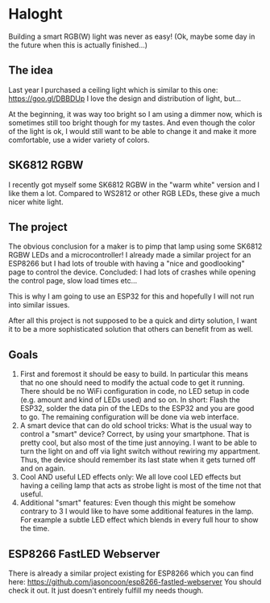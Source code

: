 # Haloght
Building a smart RGB(W) light was never as easy! (Ok, maybe some day in the future when this is actually finished...)

## The idea
Last year I purchased a ceiling light which is similar to this one: https://goo.gl/DBBDUp 
I love the design and distribution of light, but...

At the beginning, it was way too bright so I am using a dimmer now, which is sometimes still too bright though for my tastes. And even though the color of the light is ok, I would still want to be able to change it and make it more comfortable, use a wider variety of colors.

## SK6812 RGBW
I recently got myself some SK6812 RGBW in the "warm white" version and I like them a lot. Compared to WS2812 or other RGB LEDs, these give a much nicer white light.

## The project
The obvious conclusion for a maker is to pimp that lamp using some SK6812 RGBW LEDs and a microcontroller! I already made a similar project for an ESP8266 but I had lots of trouble with having a "nice and goodlooking" page to control the device. Concluded: I had lots of crashes while opening the control page, slow load times etc... 

This is why I am going to use an ESP32 for this and hopefully I will not run into similar issues.

After all this project is not supposed to be a quick and dirty solution, I want it to be a more sophisticated solution that others can benefit from as well.

## Goals
1. First and foremost it should be easy to build. In particular this means that no one should need to modify the actual code to get it running. There should be no WiFi configuration in code, no LED setup in code (e.g. amount and kind of LEDs used) and so on. In short: Flash the ESP32, solder the data pin of the LEDs to the ESP32 and you are good to go. The remaining configuration will be done via web interface.
2. A smart device that can do old school tricks: What is the usual way to control a "smart" device? Correct, by using your smartphone. That is pretty cool, but also most of the time just annoying. I want to be able to turn the light on and off via light switch without rewiring my appartment. Thus, the device should remember its last state when it gets turned off and on again. 
3. Cool AND useful LED effects only: We all love cool LED effects but having a ceiling lamp that acts as strobe light is most of the time not that useful.
4. Additional "smart" features: Even though this might be somehow contrary to 3 I would like to have some additional features in the lamp. For example a subtle LED effect which blends in every full hour to show the time.

## ESP8266 FastLED Webserver
There is already a similar project existing for ESP8266 which you can find here: https://github.com/jasoncoon/esp8266-fastled-webserver 
You should check it out. It just doesn't entirely fulfill my needs though.
